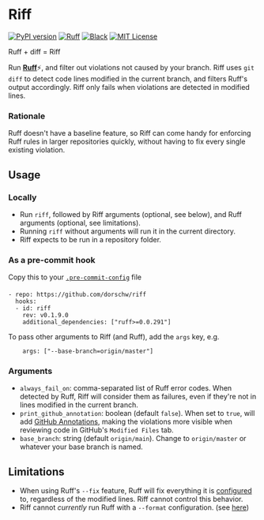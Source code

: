 
# Riff
[![PyPI version](https://badge.fury.io/py/riff.svg)](https://badge.fury.io/py/riff)
[![Ruff](https://img.shields.io/endpoint?url=https://raw.githubusercontent.com/charliermarsh/ruff/main/assets/badge/v1.json)](https://github.com/charliermarsh/ruff)
[![Black](https://img.shields.io/badge/code%20style-black-000000.svg)](https://github.com/psf/black)
[![MIT License](https://img.shields.io/badge/License-MIT-green.svg)](https://choosealicense.com/licenses/mit/)


Ruff + diff = Riff

Run [**Ruff**](https://ruff.rs)⚡, and filter out violations not caused by your branch.
Riff uses `git diff` to detect code lines modified in the current branch, and filters Ruff's output accordingly.
Riff only fails when violations are detected in modified lines.


### Rationale
Ruff doesn't have a baseline feature, so Riff can come handy for enforcing Ruff rules in larger repositories quickly, without having to fix every single existing violation.


## Usage

### Locally
* Run `riff`, followed by Riff arguments (optional, see below), and Ruff arguments (optional, see limitations).
* Running `riff` without arguments will run it in the current directory.
* Riff expects to be run in a repository folder.

### As a pre-commit hook

Copy this to your [`.pre-commit-config`](https://pre-commit.com/#plugins) file
####
```
- repo: https://github.com/dorschw/riff
  hooks:
  - id: riff
    rev: v0.1.9.0
    additional_dependencies: ["ruff>=0.0.291"]
```

To pass other arguments to Riff (and Ruff), add the `args` key, e.g.
```
    args: ["--base-branch=origin/master"]
```

### Arguments
* `always_fail_on`: comma-separated list of Ruff error codes. When detected by Ruff, Riff will consider them as failures, even if they're not in lines modified in the current branch.
* `print_github_annotation`: boolean (default `false`). When set to `true`, will add [GitHub Annotations](https://dailystuff.nl/blog/2023/extending-github-actions-with-annotations), making the violations more visible when reviewing code in GitHub's `Modified Files` tab.
* `base_branch`: string (default `origin/main`). Change to `origin/master` or whatever your base branch is named.
## Limitations
* When using Ruff's `--fix` feature, Ruff will fix everything it is [configured](https://beta.ruff.rs/docs/configuration/) to, regardless of the modified lines. Riff cannot control this behavior.
* Riff cannot _currently_ run Ruff with a `--format` configuration. (see [here](https://github.com/dorschw/riff/issues/9))

